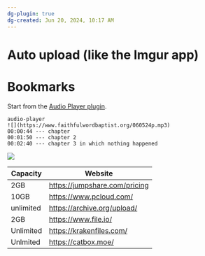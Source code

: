 ```yaml
---
dg-plugin: true
dg-created: Jun 20, 2024, 10:17 AM
---
```


# Auto upload (like the Imgur app)

# Bookmarks

Start from the [Audio Player plugin](https://github.com/noonesimg/obsidian-audio-player).

```
audio-player
![](https://www.faithfulwordbaptist.org/060524p.mp3)
00:00:44 --- chapter
00:01:50 --- chapter 2 
00:02:40 --- chapter 3 in which nothing happened
```

![](https://user-images.githubusercontent.com/117757392/201384550-33aa7f25-cadc-4ce5-a846-24d87bd7a05d.png)

| Capacity  | Website                       |
| --------- | ----------------------------- |
| 2GB       | https://jumpshare.com/pricing |
| 10GB      | https://www.pcloud.com/       |
| unlimited | https://archive.org/upload/   |
| 2GB       | https://www.file.io/          |
| Unlimited | https://krakenfiles.com/      |
| Unlmited  | https://catbox.moe/           |

